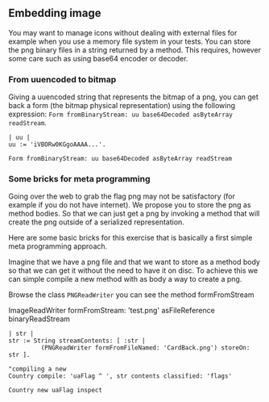 ## Embedding image

You may want to manage icons without dealing with external files for example when you use a memory file system in your tests.
You can store the png binary files in a string returned by a method. 
This requires, however some care such as using base64 encoder or decoder.


### From uuencoded to bitmap

Giving a uuencoded string that represents the bitmap of a png, you can get back a form (the bitmap physical representation)
using the following expression: `Form fromBinaryStream: uu base64Decoded asByteArray readStream`.

```
| uu |
uu := 'iVBORw0KGgoAAAA...'.

Form fromBinaryStream: uu base64Decoded asByteArray readStream
```




### Some bricks for meta programming

Going over the web to grab the flag png may not be satisfactory (for example if you do not have internet). 
We propose you to store the png as method bodies. So that we can just get a png by invoking a method that will 
create the png outside of a serialized representation. 

Here are some basic bricks for this exercise that is basically a first simple meta programming approach. 

Imagine that we have a png file and that we want to store as a method body so that we can get it without the need to have it on disc.
To achieve this we can simple compile a new method with as body a way to create a png. 

Browse the class `PNGReadWriter` you can see the method formFromStream

ImageReadWriter formFromStream: 'test.png' asFileReference binaryReadStream

```
| str |
str := String streamContents: [ :str |
         (PNGReadWriter formFromFileNamed: 'CardBack.png') storeOn: str ].

"compiling a new 
Country compile: 'uaFlag ^ ', str contents classified: 'flags'

Country new uaFlag inspect
```



